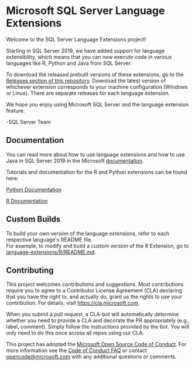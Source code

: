 
# Microsoft SQL Server Language Extensions

Welcome to the SQL Server Language Extensions project!

Starting in SQL Server 2019, we have added support for language extensibility, which means that you can now execute code in various languages like R, Python and Java from SQL Server.

To download the released prebuilt versions of these extensions, go to the [Releases section of this repository](https://github.com/microsoft/sql-server-language-extensions/releases). Download the latest version of whichever extension corresponds to your machine configuration (Windows or Linux). There are separate releases for each language extension.

We hope you enjoy using Microsoft SQL Server and the language extension feature.

-SQL Server Team

## Documentation

You can read more about how to use language extensions and how to use Java in SQL Server 2019 in the Microsoft [documentation](https://docs.microsoft.com/en-us/sql/language-extensions/language-extensions-overview?view=sqlallproducts-allversions).

Tutorials and documentation for the R and Python extensions can be found here:

[Python Documentation](https://docs.microsoft.com/en-us/sql/machine-learning/install/custom-runtime-py?view=sql-server-ver15)

[R Documentation](https://docs.microsoft.com/en-us/sql/machine-learning/install/custom-runtime-r?view=sql-server-ver15)

## Custom Builds

To build your own version of the language extensions, refer to each respective language's README file. \
For example, to modify and build a custom version of the R Extension, go to [language-extensions/R/README.md](language-extensions/R/README.md).

## Contributing

This project welcomes contributions and suggestions.  Most contributions require you to agree to a
Contributor License Agreement (CLA) declaring that you have the right to, and actually do, grant us
the rights to use your contribution. For details, visit https://cla.microsoft.com.

When you submit a pull request, a CLA-bot will automatically determine whether you need to provide
a CLA and decorate the PR appropriately (e.g., label, comment). Simply follow the instructions
provided by the bot. You will only need to do this once across all repos using our CLA.

This project has adopted the [Microsoft Open Source Code of Conduct](https://opensource.microsoft.com/codeofconduct/).
For more information see the [Code of Conduct FAQ](https://opensource.microsoft.com/codeofconduct/faq/) or
contact [opencode@microsoft.com](mailto:opencode@microsoft.com) with any additional questions or comments.
